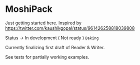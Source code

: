 # MoshiPack

Just getting started here.
Inspired by https://twitter.com/kaushikgopal/status/961426258818039808

Status -> In development ( Not ready ) ```Baking```

Currently finalizing first draft of Reader & Writer. 

See tests for partially working examples.
